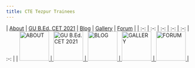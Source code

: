 ```yaml
---
title: CTE Tezpur Trainees
---
```


| [About](about) | [GU B.Ed. CET 2021](gubedcet21) | [Blog](blog) | [Gallery](gallery) | [Forum](forum) |
| :-: | :-: | :-: | :-: | :-: | :-: |
| <a href="about"><image src="img/info.png" title="ABOUT" width=80> | <a href="gubedcet21"><image src="img/data.png" title="GU B.Ed. CET 2021" width=80> | <a href="blog"><image src="img/blog.png" title="BLOG" width=80> | <a href="gallery"><image src="img/gallery.png" title="GALLERY" width=80> | <a href="forum"><image src="img/forum.png" title="FORUM" width=80> |